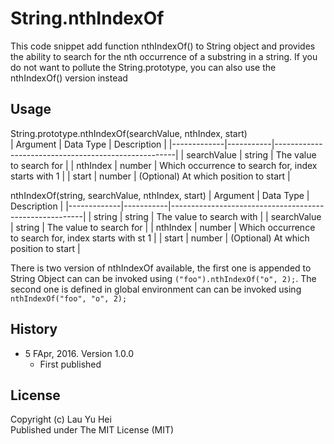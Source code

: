 # String.nthIndexOf
This code snippet add function nthIndexOf() to String object and provides the ability to search for the nth occurrence of a substring in a string. If you do not want to pollute the String.prototype, you can also use the nthIndexOf() version instead

## Usage 
String.prototype.nthIndexOf(searchValue, nthIndex, start)  
| Argument    | Data Type | Description                                         |
|-------------|-----------|-----------------------------------------------------|
| searchValue | string    | The value to search for                             |
| nthIndex    | number    | Which occurrence to search for, index starts with 1 |
| start       | number    | (Optional) At which position to start               |
  
nthIndexOf(string, searchValue, nthIndex, start)
| Argument    | Data Type | Description                                            |
|-------------|-----------|--------------------------------------------------------|
| string      | string    | The value to search with                               |
| searchValue | string    | The value to search for                                |
| nthIndex    | number    | Which occurrence to search for, index starts with st 1 |
| start       | number    | (Optional) At which position to start                  |

There is two version of nthIndexOf available, the first one is appended to String Object can can be invoked using ```("foo").nthIndexOf("o", 2);```. The second one is defined in global environment can can be invoked using ```nthIndexOf("foo", "o", 2);```
  
## History
* 5 FApr, 2016. Version 1.0.0
  * First published
  
## License
Copyright (c) Lau Yu Hei  
Published under The MIT License (MIT)
